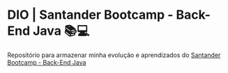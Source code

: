 
# DIO | Santander Bootcamp - Back-End Java 📚💻

Repositório para armazenar minha evolução e aprendizados do [Santander Bootcamp - Back-End Java](https://web.dio.me/track/7da9882f-2f0d-4f4d-b997-f300ce50f9f5)
